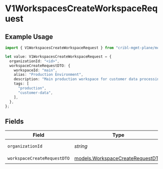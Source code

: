 # V1WorkspacesCreateWorkspaceRequest

## Example Usage

```typescript
import { V1WorkspacesCreateWorkspaceRequest } from "cribl-mgmt-plane/models/operations";

let value: V1WorkspacesCreateWorkspaceRequest = {
  organizationId: "<id>",
  workspaceCreateRequestDTO: {
    workspaceId: "main",
    alias: "Production Environment",
    description: "Main production workspace for customer data processing",
    tags: [
      "production",
      "customer-data",
    ],
  },
};
```

## Fields

| Field                                                                         | Type                                                                          | Required                                                                      | Description                                                                   |
| ----------------------------------------------------------------------------- | ----------------------------------------------------------------------------- | ----------------------------------------------------------------------------- | ----------------------------------------------------------------------------- |
| `organizationId`                                                              | *string*                                                                      | :heavy_check_mark:                                                            | Organization identifier                                                       |
| `workspaceCreateRequestDTO`                                                   | [models.WorkspaceCreateRequestDTO](../../models/workspacecreaterequestdto.md) | :heavy_check_mark:                                                            | N/A                                                                           |